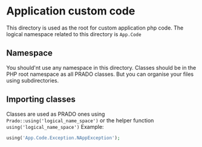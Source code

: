 # Application custom code
This directory is used as the root for custom application php code.
The logical namespace related to this directory is `App.Code`

## Namespace
You should'nt use any namespace in this directory.
Classes should be in the PHP root namespace as all PRADO classes. But you can organise your files using subdirectories.
 
## Importing classes
Classes are used as PRADO ones using `Prado::using('logical_name_space')` or the helper function `using('logical_name_space')`
Example: 
```Php
using('App.Code.Exception.NAppException');
```